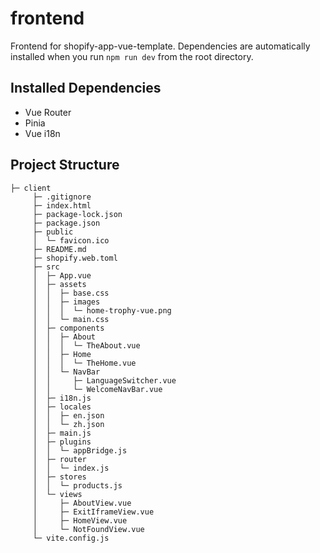 # frontend

Frontend for shopify-app-vue-template. Dependencies are automatically installed when you run `npm run dev` from the root directory.

## Installed Dependencies

- Vue Router
- Pinia
- Vue i18n

## Project Structure

```
├─ client
     ├─ .gitignore
     ├─ index.html
     ├─ package-lock.json
     ├─ package.json
     ├─ public
     │  └─ favicon.ico
     ├─ README.md
     ├─ shopify.web.toml
     ├─ src
     │  ├─ App.vue
     │  ├─ assets
     │  │  ├─ base.css
     │  │  ├─ images
     │  │  │  └─ home-trophy-vue.png
     │  │  └─ main.css
     │  ├─ components
     │  │  ├─ About
     │  │  │  └─ TheAbout.vue
     │  │  ├─ Home
     │  │  │  └─ TheHome.vue
     │  │  └─ NavBar
     │  │     ├─ LanguageSwitcher.vue
     │  │     └─ WelcomeNavBar.vue
     │  ├─ i18n.js
     │  ├─ locales
     │  │  ├─ en.json
     │  │  └─ zh.json
     │  ├─ main.js
     │  ├─ plugins
     │  │  └─ appBridge.js
     │  ├─ router
     │  │  └─ index.js
     │  ├─ stores
     │  │  └─ products.js
     │  └─ views
     │     ├─ AboutView.vue
     │     ├─ ExitIframeView.vue
     │     ├─ HomeView.vue
     │     └─ NotFoundView.vue
     └─ vite.config.js

```
